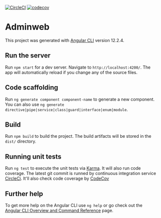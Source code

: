 [![CircleCI](https://circleci.com/gh/fahlstrm/pattern-adminweb/tree/master.svg?style=svg)](https://circleci.com/gh/fahlstrm/pattern-adminweb/tree/master) [![codecov](https://codecov.io/gh/fahlstrm/pattern-adminweb/branch/master/graph/badge.svg?token=VNL3DOH0AR)](https://codecov.io/gh/fahlstrm/pattern-adminweb)

# Adminweb

This project was generated with [Angular CLI](https://github.com/angular/angular-cli) version 12.2.4.

## Run the server
Run `npm start` for a dev server. Navigate to `http://localhost:4200/`. 
The app will automatically reload if you change any of the source files.

## Code scaffolding

Run `ng generate component component-name` to generate a new component. You can also use `ng generate directive|pipe|service|class|guard|interface|enum|module`.

## Build

Run `npm build` to build the project. The build artifacts will be stored in the `dist/` directory.

## Running unit tests
Run `ng test` to execute the unit tests via [Karma](https://karma-runner.github.io). It will also run code coverage.
The latest git commit is runned by continuous integration service [CircleCi](https://circleci.com/). 
It'll also check code coverage by [CodeCov](https://app.codecov.io/)

## Further help

To get more help on the Angular CLI use `ng help` or go check out the [Angular CLI Overview and Command Reference](https://angular.io/cli) page.
